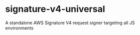 # signature-v4-universal

A standalone AWS Signature V4 request signer targeting all JS environments